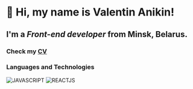 # 👋 Hi, my name is **Valentin Anikin**!
## I'm a *Front-end developer* from Minsk, Belarus.
### Check my [CV](https://anival-github.github.io/cv/resume/)
### Languages and Technologies

![JAVASCRIPT](https://img.shields.io/badge/-JAVASCRIPT-090909?style=for-the-badge&logo=JavaScript)
![REACTJS](https://img.shields.io/badge/-REACTJS-090909?style=for-the-badge&logo=REACTJS)


<!--
**anival-github/anival-github** is a ✨ _special_ ✨ repository because its `README.md` (this file) appears on your GitHub profile.

Here are some ideas to get you started:

- 🔭 I’m currently working on ...
- 🌱 I’m currently learning ...
- 👯 I’m looking to collaborate on ...
- 🤔 I’m looking for help with ...
- 💬 Ask me about ...
- 📫 How to reach me: ...
- 😄 Pronouns: ...
- ⚡ Fun fact: ...
-->
